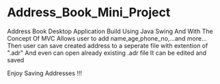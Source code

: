 # Address_Book_Mini_Project
Address Book Desktop Application Build Using Java Swing And With The Concept Of MVC
 Allows user to add name,age,phone_no,...and more...
 Then user can save created address to a seperate file with extention of ".adr"
 And even can open already existing .adr file 
 It can be edited and saved
 
 Enjoy Saving Addresses !!!
